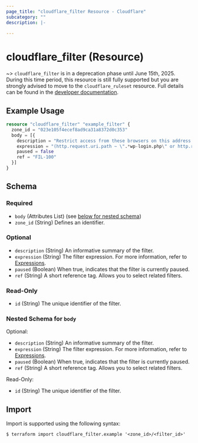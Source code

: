 ```yaml
---
page_title: "cloudflare_filter Resource - Cloudflare"
subcategory: ""
description: |-
  
---
```


# cloudflare_filter (Resource)



~> `cloudflare_filter` is in a deprecation phase until June 15th, 2025.
  During this time period, this resource is still fully
  supported but you are strongly advised to move to the
  `cloudflare_ruleset` resource. Full details can be found in the
  [developer documentation](https://developers.cloudflare.com/waf/reference/migration-guides/firewall-rules-to-custom-rules/#relevant-changes-for-terraform-users).


## Example Usage

```terraform
resource "cloudflare_filter" "example_filter" {
  zone_id = "023e105f4ecef8ad9ca31a8372d0c353"
  body = [{
    description = "Restrict access from these browsers on this address range."
    expression = "(http.request.uri.path ~ \".*wp-login.php\" or http.request.uri.path ~ \".*xmlrpc.php\") and ip.addr ne 172.16.22.155"
    paused = false
    ref = "FIL-100"
  }]
}
```
<!-- schema generated by tfplugindocs -->
## Schema

### Required

- `body` (Attributes List) (see [below for nested schema](#nestedatt--body))
- `zone_id` (String) Defines an identifier.

### Optional

- `description` (String) An informative summary of the filter.
- `expression` (String) The filter expression. For more information, refer to [Expressions](https://developers.cloudflare.com/ruleset-engine/rules-language/expressions/).
- `paused` (Boolean) When true, indicates that the filter is currently paused.
- `ref` (String) A short reference tag. Allows you to select related filters.

### Read-Only

- `id` (String) The unique identifier of the filter.

<a id="nestedatt--body"></a>
### Nested Schema for `body`

Optional:

- `description` (String) An informative summary of the filter.
- `expression` (String) The filter expression. For more information, refer to [Expressions](https://developers.cloudflare.com/ruleset-engine/rules-language/expressions/).
- `paused` (Boolean) When true, indicates that the filter is currently paused.
- `ref` (String) A short reference tag. Allows you to select related filters.

Read-Only:

- `id` (String) The unique identifier of the filter.

## Import

Import is supported using the following syntax:

```shell
$ terraform import cloudflare_filter.example '<zone_id>/<filter_id>'
```
